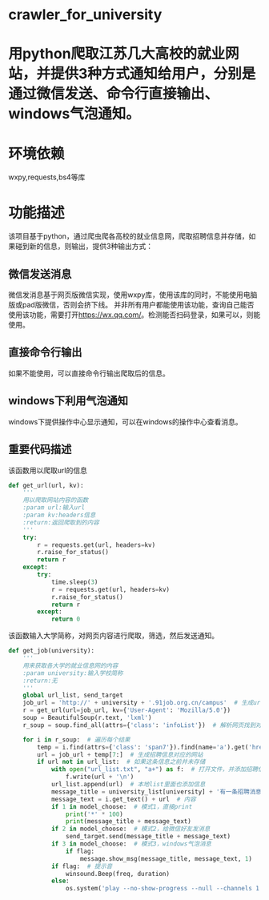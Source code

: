 # crawler_for_university
用python爬取江苏几大高校的就业网站，并提供3种方式通知给用户，分别是通过微信发送、命令行直接输出、windows气泡通知。
===========================

# 环境依赖
wxpy,requests,bs4等库

# 功能描述
该项目基于python，通过爬虫爬各高校的就业信息网，爬取招聘信息并存储，如果碰到新的信息，则输出，提供3种输出方式：
## 微信发送消息
微信发消息基于网页版微信实现，使用wxpy库，使用该库的同时，不能使用电脑版或pad版微信，否则会挤下线。
并非所有用户都能使用该功能，查询自己能否使用该功能，需要打开<https://wx.qq.com/>。检测能否扫码登录，如果可以，则能使用。
## 直接命令行输出
如果不能使用，可以直接命令行输出爬取后的信息。
## windows下利用气泡通知
windows下提供操作中心显示通知，可以在windows的操作中心查看消息。

## 重要代码描述
该函数用以爬取url的信息
```Python
def get_url(url, kv):
    '''
    用以爬取网站内容的函数
    :param url:输入url
    :param kv:headers信息
    :return:返回爬取到的内容
    '''
    try:
        r = requests.get(url, headers=kv)
        r.raise_for_status()
        return r
    except:
        try:
            time.sleep(3)
            r = requests.get(url, headers=kv)
            r.raise_for_status()
            return r
        except:
            return 0
```

该函数输入大学简称，对网页内容进行爬取，筛选，然后发送通知。
```Python
def get_job(university):
    '''
    用来获取各大学的就业信息网的内容
    :param university:输入学校简称
    :return:无
    '''
    global url_list, send_target
    job_url = 'http://' + university + '.91job.org.cn/campus'  # 生成url
    r = get_url(url=job_url, kv={'User-Agent': 'Mozilla/5.0'})
    soup = BeautifulSoup(r.text, 'lxml')
    r_soup = soup.find_all(attrs={'class': 'infoList'})  # 解析网页找到对应的内容

    for i in r_soup:  # 遍历每个结果
        temp = i.find(attrs={'class': 'span7'}).find(name='a').get('href')  # 找到通知对应的网站
        url = job_url + temp[7:]  # 生成招聘信息对应的网站
        if url not in url_list:  # 如果这条信息之前并未存储
            with open("url_list.txt", "a+") as f:  # 打开文件，并添加招聘信息
                f.write(url + '\n')
            url_list.append(url)  # 本地list里面也添加信息
            message_title = university_list[university] + '有一条招聘消息：'  # 标题
            message_text = i.get_text() + url  # 内容
            if 1 in model_choose:  # 模式1，直接print
                print('*' * 100)
                print(message_title + message_text)
            if 2 in model_choose:  # 模式2，给微信好友发消息
                send_target.send(message_title + message_text)
            if 3 in model_choose:  # 模式3，windows气泡消息
                if flag:
                    message.show_msg(message_title, message_text, 1)
            if flag:  # 提示音
                winsound.Beep(freq, duration)
            else:
                os.system('play --no-show-progress --null --channels 1 synth %s sine %f' % (duration / 1000, freq))
```
